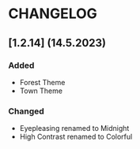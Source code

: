 # CHANGELOG

## [1.2.14] (14.5.2023)

### Added

- Forest Theme
- Town Theme

### Changed

- Eyepleasing renamed to Midnight
- High Contrast renamed to Colorful